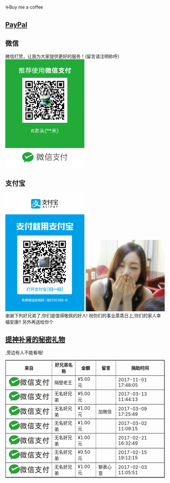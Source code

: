 
☕️Buy me a coffee


## [PayPal](https://www.paypal.me/hongmili/)

## 微信
微信打赏，让我为大家提供更好的服务！(留言请注明称呼)
<img width="250" src="buy-me-a-coffee-wechat.jpg" />

## 支付宝

<img width="250" src="buy-me-a-coffee-alipay.jpg" />

<img width="250" src="kiss.gif" />
谢谢下列好兄弟了,你们是值得敬佩的好人!
祝你们的事业蒸蒸日上,你们的家人幸福安康!!
另外再送给你个

## [提神补肾的秘密礼物](https://github.com/lihongmi/buy-me-a-coffee/blob/master/6.jpg)

,旁边有人不能看哦!

<table cellspacing="4" rules="all" border="1" style="border-collapse:collapse;" width="600"><tbody><tr><th scope="col">来自</th><th scope="col">好兄弟名称</th><th scope="col">金额</th><th scope="col">留言</th><th scope="col">捐助时间</th></tr><tr><td><img src="1.jpg"></td><td>隔壁老王</td><td>¥5.00元</td><td></td><td>2017-11-01 17:48:05</td></tr><tr><td><img src="1.jpg"></td><td>无名好兄弟</td><td>¥5.00元</td><td></td><td>2017-03-13 11:44:13</td></tr><tr><td><img src="1.jpg"></td><td>无名好兄弟</td><td>¥1.00元</td><td>加微信</td><td>2017-03-09 17:25:49</td></tr><tr><td><img src="1.jpg"></td><td>无名好兄弟</td><td>¥1.00元</td><td></td><td>2017-03-02 11:09:15</td></tr><tr><td><img src="1.jpg"></td><td>无名好兄弟</td><td>¥1.00元</td><td></td><td>2017-02-21 16:32:49</td></tr><tr><td><img src="1.jpg"></td><td>无名好兄弟</td><td>¥0.50元</td><td></td><td>2017-02-15 19:12:15</td></tr><tr><td><img src="1.jpg"></td><td>无名好兄弟</td><td>¥1.00元</td><td>聊表心意</td><td>2017-02-03 11:05:51</td></tr></tbody></table>

